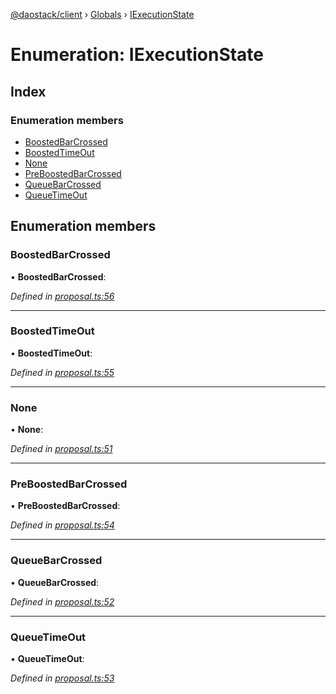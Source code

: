 [@daostack/client](../README.md) › [Globals](../globals.md) › [IExecutionState](iexecutionstate.md)

# Enumeration: IExecutionState

## Index

### Enumeration members

* [BoostedBarCrossed](iexecutionstate.md#boostedbarcrossed)
* [BoostedTimeOut](iexecutionstate.md#boostedtimeout)
* [None](iexecutionstate.md#none)
* [PreBoostedBarCrossed](iexecutionstate.md#preboostedbarcrossed)
* [QueueBarCrossed](iexecutionstate.md#queuebarcrossed)
* [QueueTimeOut](iexecutionstate.md#queuetimeout)

## Enumeration members

###  BoostedBarCrossed

• **BoostedBarCrossed**:

*Defined in [proposal.ts:56](https://github.com/daostack/client/blob/3f46a94/src/proposal.ts#L56)*

___

###  BoostedTimeOut

• **BoostedTimeOut**:

*Defined in [proposal.ts:55](https://github.com/daostack/client/blob/3f46a94/src/proposal.ts#L55)*

___

###  None

• **None**:

*Defined in [proposal.ts:51](https://github.com/daostack/client/blob/3f46a94/src/proposal.ts#L51)*

___

###  PreBoostedBarCrossed

• **PreBoostedBarCrossed**:

*Defined in [proposal.ts:54](https://github.com/daostack/client/blob/3f46a94/src/proposal.ts#L54)*

___

###  QueueBarCrossed

• **QueueBarCrossed**:

*Defined in [proposal.ts:52](https://github.com/daostack/client/blob/3f46a94/src/proposal.ts#L52)*

___

###  QueueTimeOut

• **QueueTimeOut**:

*Defined in [proposal.ts:53](https://github.com/daostack/client/blob/3f46a94/src/proposal.ts#L53)*
